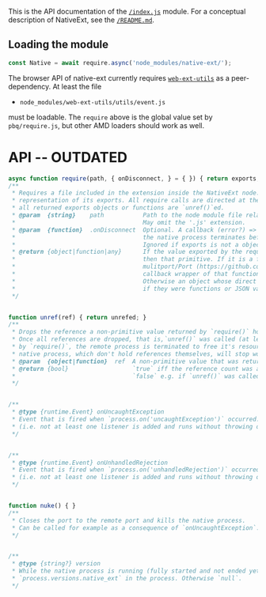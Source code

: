 
This is the API documentation of the [`/index.js`](..index.js) module. For a conceptual description of NativeExt, see the [`/README.md`](../README.md).

## Loading the module

```js
const Native = await require.async('node_modules/native-ext/');
```

The browser API of native-ext currently requires [`web-ext-utils`](https://github.com/NiklasGollenstede/web-ext-utils) as a peer-dependency.
At least the file
 * `node_modules/web-ext-utils/utils/event.js`

must be loadable. The `require` above is the global value set by `pbq/require.js`, but other AMD loaders should work as well.


# API -- OUTDATED

```js
async function require(path, { onDisconnect, } = { }) { return exports; }
/**
 * Requires a file included in the extension inside the NativeExt node.js process and returns a unique remote
 * representation of its exports. All require calls are directed at the same process, which is kept alive until
 * all returned exports objects or functions are `unref()`ed.
 * @param  {string}    path           Path to the node module file relative from the extension root.
 *                                    May omit the '.js' extension.
 * @param  {function}  .onDisconnect  Optional. A callback (error?) => void that is called if the connection to
 *                                    the native process terminates before the exports value is `unref()`ed.
 *                                    Ignored if exports is not a object or function.
 * @return {object|function|any}      If the value exported by the required module is a primitive,
 *                                    then that primitive. If it is a function, then an asynchronous
 *                                    mulitport/Port (https://github.com/NiklasGollenstede/multiport)
 *                                    callback wrapper of that function.
 *                                    Otherwise an object whose direct properties are remote callbacks
 *                                    if they were functions or JSON values otherwise.
 */


function unref(ref) { return unrefed; }
/**
 * Drops the reference a non-primitive value returned by `require()` holds on the remote process.
 * Once all references are dropped, that is,`unref()` was called (at least once) on any non-primitive returned
 * by `require()`, the remote process is terminated to free it's resources. All callbacks exchanged with the
 * native process, which don't hold references themselves, will stop working at that point.
 * @param  {object|function}  ref  A non-primitive value that was returned by `require()`.
 * @return {bool}                  `true` iff the reference count was actually decreased,
 *                                 `false` e.g. if `unref()` was called with the same value twice.
 */


/**
 * @type {runtime.Event} onUncaughtException
 * Event that is fired when `process.on('uncaughtException')` occurred. If this event is not handled
 * (i.e. not at least one listener is added and runs without throwing or rejecting), the native process exits.
 */


/**
 * @type {runtime.Event} onUnhandledRejection
 * Event that is fired when `process.on('unhandledRejection')` occurred. If this event is not handled
 * (i.e. not at least one listener is added and runs without throwing or rejecting), the native process exits.
 */


function nuke() { }
/**
 * Closes the port to the remote port and kills the native process.
 * Can be called for example as a consequence of `onUncaughtException`.
 */


/**
 * @type {string?} version
 * While the native process is running (fully started and not ended yet), the version as exposed as
 * `process.versions.native_ext` in the process. Otherwise `null`.
 */
```
